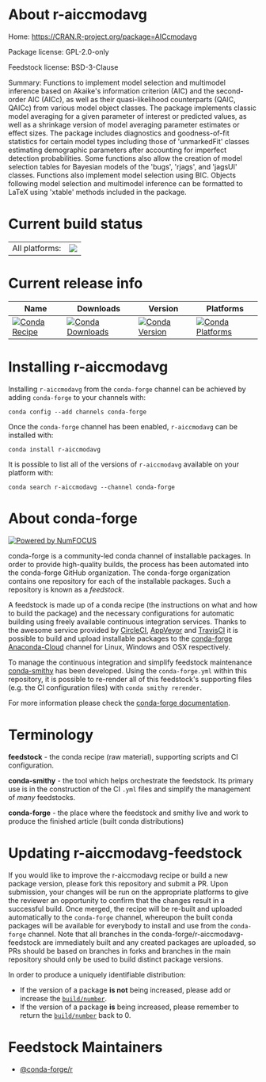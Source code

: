 About r-aiccmodavg
==================

Home: https://CRAN.R-project.org/package=AICcmodavg

Package license: GPL-2.0-only

Feedstock license: BSD-3-Clause

Summary: Functions to implement model selection and multimodel inference based on Akaike's information criterion (AIC) and the second-order AIC (AICc), as well as their quasi-likelihood counterparts (QAIC, QAICc) from various model object classes.  The package implements classic model averaging for a given parameter of interest or predicted values, as well as a shrinkage version of model averaging parameter estimates or effect sizes.  The package includes diagnostics and goodness-of-fit statistics for certain model types including those of 'unmarkedFit' classes estimating demographic parameters after accounting for imperfect detection probabilities.  Some functions also allow the creation of model selection tables for Bayesian models of the 'bugs', 'rjags', and 'jagsUI' classes.  Functions also implement model selection using BIC.  Objects following model selection and multimodel inference can be formatted to LaTeX using 'xtable' methods included in the package.



Current build status
====================


<table><tr><td>All platforms:</td>
    <td>
      <a href="https://dev.azure.com/conda-forge/feedstock-builds/_build/latest?definitionId=9745&branchName=master">
        <img src="https://dev.azure.com/conda-forge/feedstock-builds/_apis/build/status/r-aiccmodavg-feedstock?branchName=master">
      </a>
    </td>
  </tr>
</table>

Current release info
====================

| Name | Downloads | Version | Platforms |
| --- | --- | --- | --- |
| [![Conda Recipe](https://img.shields.io/badge/recipe-r--aiccmodavg-green.svg)](https://anaconda.org/conda-forge/r-aiccmodavg) | [![Conda Downloads](https://img.shields.io/conda/dn/conda-forge/r-aiccmodavg.svg)](https://anaconda.org/conda-forge/r-aiccmodavg) | [![Conda Version](https://img.shields.io/conda/vn/conda-forge/r-aiccmodavg.svg)](https://anaconda.org/conda-forge/r-aiccmodavg) | [![Conda Platforms](https://img.shields.io/conda/pn/conda-forge/r-aiccmodavg.svg)](https://anaconda.org/conda-forge/r-aiccmodavg) |

Installing r-aiccmodavg
=======================

Installing `r-aiccmodavg` from the `conda-forge` channel can be achieved by adding `conda-forge` to your channels with:

```
conda config --add channels conda-forge
```

Once the `conda-forge` channel has been enabled, `r-aiccmodavg` can be installed with:

```
conda install r-aiccmodavg
```

It is possible to list all of the versions of `r-aiccmodavg` available on your platform with:

```
conda search r-aiccmodavg --channel conda-forge
```


About conda-forge
=================

[![Powered by NumFOCUS](https://img.shields.io/badge/powered%20by-NumFOCUS-orange.svg?style=flat&colorA=E1523D&colorB=007D8A)](http://numfocus.org)

conda-forge is a community-led conda channel of installable packages.
In order to provide high-quality builds, the process has been automated into the
conda-forge GitHub organization. The conda-forge organization contains one repository
for each of the installable packages. Such a repository is known as a *feedstock*.

A feedstock is made up of a conda recipe (the instructions on what and how to build
the package) and the necessary configurations for automatic building using freely
available continuous integration services. Thanks to the awesome service provided by
[CircleCI](https://circleci.com/), [AppVeyor](https://www.appveyor.com/)
and [TravisCI](https://travis-ci.com/) it is possible to build and upload installable
packages to the [conda-forge](https://anaconda.org/conda-forge)
[Anaconda-Cloud](https://anaconda.org/) channel for Linux, Windows and OSX respectively.

To manage the continuous integration and simplify feedstock maintenance
[conda-smithy](https://github.com/conda-forge/conda-smithy) has been developed.
Using the ``conda-forge.yml`` within this repository, it is possible to re-render all of
this feedstock's supporting files (e.g. the CI configuration files) with ``conda smithy rerender``.

For more information please check the [conda-forge documentation](https://conda-forge.org/docs/).

Terminology
===========

**feedstock** - the conda recipe (raw material), supporting scripts and CI configuration.

**conda-smithy** - the tool which helps orchestrate the feedstock.
                   Its primary use is in the construction of the CI ``.yml`` files
                   and simplify the management of *many* feedstocks.

**conda-forge** - the place where the feedstock and smithy live and work to
                  produce the finished article (built conda distributions)


Updating r-aiccmodavg-feedstock
===============================

If you would like to improve the r-aiccmodavg recipe or build a new
package version, please fork this repository and submit a PR. Upon submission,
your changes will be run on the appropriate platforms to give the reviewer an
opportunity to confirm that the changes result in a successful build. Once
merged, the recipe will be re-built and uploaded automatically to the
`conda-forge` channel, whereupon the built conda packages will be available for
everybody to install and use from the `conda-forge` channel.
Note that all branches in the conda-forge/r-aiccmodavg-feedstock are
immediately built and any created packages are uploaded, so PRs should be based
on branches in forks and branches in the main repository should only be used to
build distinct package versions.

In order to produce a uniquely identifiable distribution:
 * If the version of a package **is not** being increased, please add or increase
   the [``build/number``](https://conda.io/docs/user-guide/tasks/build-packages/define-metadata.html#build-number-and-string).
 * If the version of a package **is** being increased, please remember to return
   the [``build/number``](https://conda.io/docs/user-guide/tasks/build-packages/define-metadata.html#build-number-and-string)
   back to 0.

Feedstock Maintainers
=====================

* [@conda-forge/r](https://github.com/conda-forge/r/)

